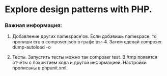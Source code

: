 # Explore design patterns with PHP.

### Важная информация:
1. Добавление других namespace'ов.
Если добавишь namespace, то пропиши его в composer.json
в графе psr-4.
Затем сделай composer dump-autoload -o

2. Тесты.
Запустить тесты можно так composer test.
В /tmp появятся отчеты с покрытием кода и другой информацией.
Настройки прописаны в phpunit.xml.
